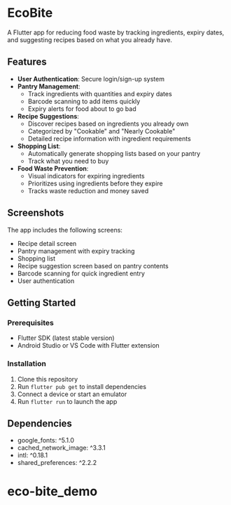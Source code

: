 # EcoBite

A Flutter app for reducing food waste by tracking ingredients, expiry dates, and suggesting recipes based on what you already have.

## Features

- **User Authentication**: Secure login/sign-up system
- **Pantry Management**:
  - Track ingredients with quantities and expiry dates
  - Barcode scanning to add items quickly
  - Expiry alerts for food about to go bad
- **Recipe Suggestions**:
  - Discover recipes based on ingredients you already own
  - Categorized by "Cookable" and "Nearly Cookable"
  - Detailed recipe information with ingredient requirements
- **Shopping List**:
  - Automatically generate shopping lists based on your pantry
  - Track what you need to buy
- **Food Waste Prevention**:
  - Visual indicators for expiring ingredients
  - Prioritizes using ingredients before they expire
  - Tracks waste reduction and money saved

## Screenshots

The app includes the following screens:

- Recipe detail screen
- Pantry management with expiry tracking
- Shopping list
- Recipe suggestion screen based on pantry contents
- Barcode scanning for quick ingredient entry
- User authentication

## Getting Started

### Prerequisites

- Flutter SDK (latest stable version)
- Android Studio or VS Code with Flutter extension

### Installation

1. Clone this repository
2. Run `flutter pub get` to install dependencies
3. Connect a device or start an emulator
4. Run `flutter run` to launch the app

## Dependencies

- google_fonts: ^5.1.0
- cached_network_image: ^3.3.1
- intl: ^0.18.1
- shared_preferences: ^2.2.2

# eco-bite_demo
